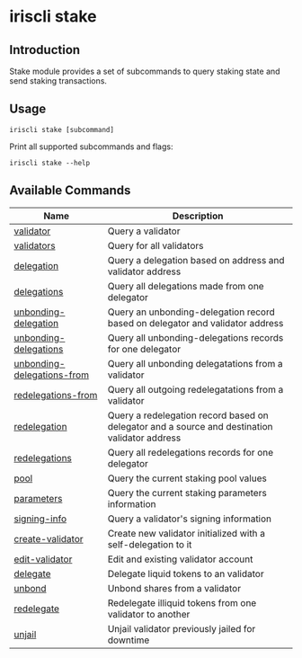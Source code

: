 # iriscli stake

## Introduction

Stake module provides a set of subcommands to query staking state and send staking transactions.

## Usage

```shell
iriscli stake [subcommand]
```

Print all supported subcommands and flags:
```shell
iriscli stake --help
```

## Available Commands

| Name                            | Description                                                   |
| --------------------------------| --------------------------------------------------------------|
| [validator](validator.md)       | Query a validator                                             |
| [validators](validators.md)     | Query for all validators                                      |
| [delegation](delegation.md)     | Query a delegation based on address and validator address     |
| [delegations](delegations.md)   | Query all delegations made from one delegator                 |
| [unbonding-delegation](unbonding-delegation.md)               | Query an unbonding-delegation record based on delegator and validator address                 |
| [unbonding-delegations](unbonding-delegations.md)             | Query all unbonding-delegations records for one delegator                                     |
| [unbonding-delegations-from](unbonding-delegations-from.md)   | Query all unbonding delegatations from a validator                                            |
| [redelegations-from](redelegations-from.md)                   | Query all outgoing redelegatations from a validator                                           |
| [redelegation](redelegation.md)                               | Query a redelegation record based on delegator and a source and destination validator address |
| [redelegations](redelegations.md)                             | Query all redelegations records for one delegator                                             |
| [pool](pool.md)                                               | Query the current staking pool values                                                         |
| [parameters](parameters.md)                                   | Query the current staking parameters information                                              |
| [signing-info](signing-info.md)                               | Query a validator's signing information                                                       |
| [create-validator](create-validator.md)                       | Create new validator initialized with a self-delegation to it                                 |
| [edit-validator](edit-validator.md)                           | Edit and existing validator account                                                           |
| [delegate](delegate.md)                                       | Delegate liquid tokens to an validator                                                        |
| [unbond](unbond.md)                                           | Unbond shares from a validator                                                                |
| [redelegate](redelegate.md)                                   | Redelegate illiquid tokens from one validator to another                                      |
| [unjail](unjail.md)                                           | Unjail validator previously jailed for downtime                                               |

